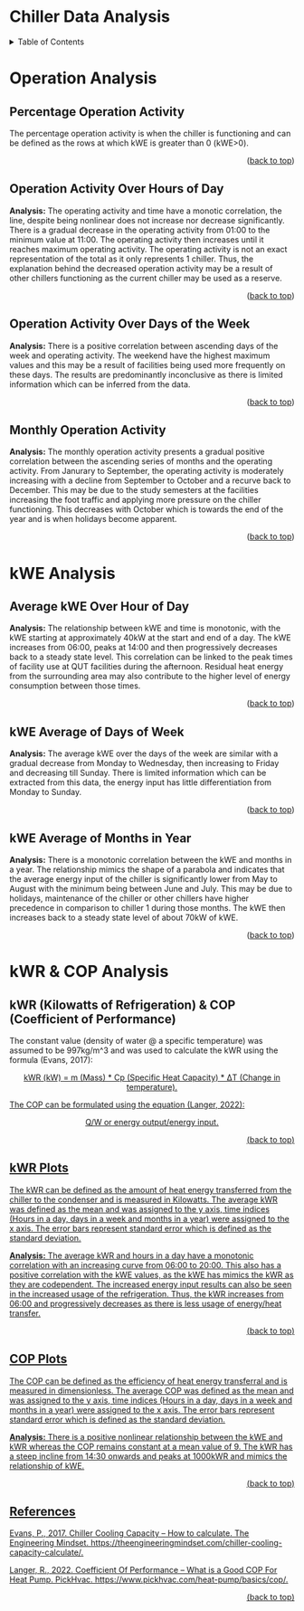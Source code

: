 <a name="readme-top"></a>

# Chiller Data Analysis

<!-- TABLE OF CONTENTS -->
<details>
  <summary>Table of Contents</summary>
  <ol>
    <li>
      <a href="#operation-analysis">Operation Analysis</a>
      <ul>
        <li><a href="#percentage-operation-activity">Percentage Operation Activity</a></li>
        <li><a href="#operation-activity-over-hours-of-day">Operation Activity Over Hours of Day</a></li>
        <li><a href="#operation-activity-over-days-of-the-week">Operation Activity Over Days of the Week</a></li>
        <li><a href="#monthly-operation-activity">Monthly Operation Activity</a></li>
      </ul>
    </li>
    <li>
      <a href="#kWE">kWe Analysis</a>
      <ul>
        <li><a href="#average-kwe-over-hour-of-day">Average kWE Over Hour of Day</a></li>
        <li><a href="#kwe-average-of-days-of-week">kWE Average of Days of Week</a></li>
        <li><a href="#kwe-average-of-months-in-year">kWE Average of Months in Year</a></li>
      </ul>
    </li>
    <li>
      <a href="#kWR-and-COP">kWR and COP Analysis</a>
      <ul>
        <li><a href="#kwr-(kilowatts-of-refrigeration)-&-cop-coefficient-of-performance)">kWR (Kilowatts of Refrigeration) & COP (Coefficient of Performance)</a></li>
        <li><a href="#installation">kWR Plots</a></li>
        <li><a href="#installation">COP Plots</a></li>
      </ul>
    </li>
    <li><a href="#references">References</a></li>
  </ol>
</details>

# Operation Analysis

## Percentage Operation Activity
The percentage operation activity is when the chiller is functioning and can be defined as the rows at which kWE is greater than 0 (kWE>0).
<p align="right">(<a href="#readme-top">back to top</a>)</p>


##  Operation Activity Over Hours of Day
**Analysis:** The operating activity and time have a monotic correlation, the line, despite being nonlinear does not increase nor decrease significantly. There is a gradual decrease in the operating activity from 01:00 to the minimum value at 11:00. The operating activity then increases until it reaches maximum operating activity. The operating activity is not an exact representation of the total as it only represents 1 chiller. Thus, the explanation behind the decreased operation activity may be a result of other chillers functioning as the current chiller may be used as a reserve.
<p align="right">(<a href="#readme-top">back to top</a>)</p>


## Operation Activity Over Days of the Week
**Analysis:** There is a  positive correlation between ascending days of the week and operating activity. The weekend have the highest maximum values and this may be a result of facilities being used more frequently on these days. The results are predominantly inconclusive as there is limited information which can be inferred from the data.
<p align="right">(<a href="#readme-top">back to top</a>)</p>


## Monthly Operation Activity
**Analysis:** The monthly operation activity presents a gradual positive correlation between the ascending series of months and the operating activity. From Janurary to September, the operating activity is moderately increasing with a decline from September to October and a recurve back to December. This may be due to the study semesters at the facilities increasing the foot traffic and applying more pressure on the chiller functioning. This decreases with October which is towards the end of the year and is when holidays become apparent.
<p align="right">(<a href="#readme-top">back to top</a>)</p>

# kWE Analysis

## Average kWE Over Hour of Day
**Analysis:** The relationship between kWE and time is monotonic, with the kWE starting at approximately 40kW at the start and end of a day. The kWE increases from 06:00, peaks at 14:00 and then progressively decreases back to a steady state level. This correlation can be linked to the peak times of facility use at QUT facilities during the afternoon. Residual heat energy from the surrounding area may also contribute to the higher level of energy consumption between those times. 
<p align="right">(<a href="#readme-top">back to top</a>)</p>


## kWE Average of Days of Week
**Analysis:** The average kWE over the days of the week are similar with a gradual decrease from Monday to Wednesday, then increasing to Friday and decreasing till Sunday. There is limited information which can be extracted from this data, the energy input has little differentiation from Monday to Sunday.
<p align="right">(<a href="#readme-top">back to top</a>)</p>


## kWE Average of Months in Year
**Analysis:** There is a monotonic correlation between the kWE and months in a year. The relationship mimics the shape of a parabola and indicates that the average energy input of the chiller is significantly lower from May to August with the minimum being between June and July. This may be due to holidays, maintenance of the chiller or other chillers have higher precedence in comparison to chiller 1 during those months. The kWE then increases back to a steady state level of about 70kW of kWE.
<p align="right">(<a href="#readme-top">back to top</a>)</p>

# kWR & COP Analysis

## kWR (Kilowatts of Refrigeration) & COP (Coefficient of Performance)
The constant value (density of water @ a specific temperature) was assumed to be 997kg/m^3 and was used to calculate the kWR using the formula (Evans, 2017):

<p align="center"> <u> kWR (kW) = m (Mass) * Cp (Specific Heat Capacity) * ΔT (Change in temperature). </p>
    
The COP can be formulated using the equation (Langer, 2022): 

<p align="center"> <u> Q/W or energy output/energy input. </p>
<p align="right">(<a href="#readme-top">back to top</a>)</p>

## kWR Plots
The kWR can be defined as the amount of heat energy transferred from the chiller to the condenser and is measured in Kilowatts. The average kWR was defined as the mean and was assigned to the y axis, time indices (Hours in a day, days in a week and months in a year) were assigned to the x axis. The error bars represent standard error which is defined as the standard deviation.

**Analysis:** The average kWR and hours in a day have a monotonic correlation with an increasing curve from 06:00 to 20:00. This also has a positive correlation with the kWE values, as the kWE has mimics the kWR as they are codependent. The increased energy input results can also be seen in the increased usage of the refrigeration. Thus, the kWR increases from 06:00 and progressively decreases as there is less usage of energy/heat transfer.
<p align="right">(<a href="#readme-top">back to top</a>)</p>


## COP Plots
The COP can be defined as the efficiency of heat energy transferral and is measured in dimensionless. The average COP was defined as the mean and was assigned to the y axis, time indices (Hours in a day, days in a week and months in a year) were assigned to the x axis. The error bars represent standard error which is defined as the standard deviation.

**Analysis:** There is a positive nonlinear relationship between the kWE and kWR whereas the COP remains constant at a mean value of 9. The kWR has a steep incline from 14:30 onwards and peaks at 1000kWR and mimics the relationship of kWE.
<p align="right">(<a href="#readme-top">back to top</a>)</p>


## References
Evans, P., 2017. Chiller Cooling Capacity – How to calculate. The Engineering Mindset.  <https://theengineeringmindset.com/chiller-cooling-capacity-calculate/>.

Langer, R., 2022. Coefficient Of Performance – What is a Good COP For Heat Pump.  PickHvac. <https://www.pickhvac.com/heat-pump/basics/cop/>.
<p align="right">(<a href="#readme-top">back to top</a>)</p>
